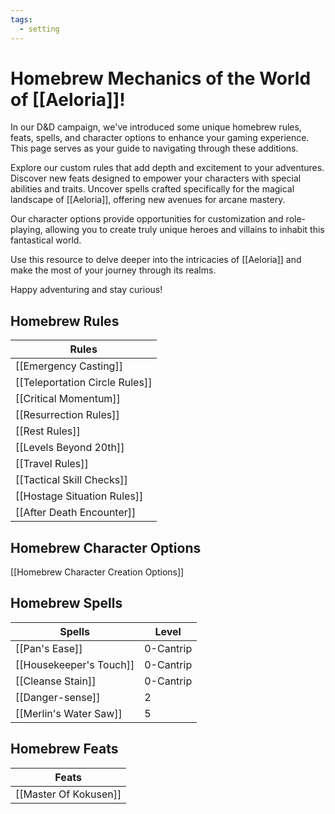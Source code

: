 ```yaml
---
tags:
  - setting
---
```

# Homebrew Mechanics of the World of [[Aeloria]]!

In our D&D campaign, we've introduced some unique homebrew rules, feats, spells, and character options to enhance your gaming experience. This page serves as your guide to navigating through these additions.

Explore our custom rules that add depth and excitement to your adventures. Discover new feats designed to empower your characters with special abilities and traits. Uncover spells crafted specifically for the magical landscape of [[Aeloria]], offering new avenues for arcane mastery.

Our character options provide opportunities for customization and role-playing, allowing you to create truly unique heroes and villains to inhabit this fantastical world.

Use this resource to delve deeper into the intricacies of [[Aeloria]] and make the most of your journey through its realms. 

Happy adventuring and stay curious! 

## Homebrew Rules

| Rules                          |
| ------------------------------ |
| [[Emergency Casting]]          |
| [[Teleportation Circle Rules]] |
| [[Critical Momentum]]          |
| [[Resurrection Rules]]         |
| [[Rest Rules]]                 |
| [[Levels Beyond 20th]]         |
| [[Travel Rules]]               |
| [[Tactical Skill Checks]]      |
| [[Hostage Situation Rules]]    |
| [[After Death Encounter]]      |

## Homebrew Character Options

[[Homebrew Character Creation Options]]

## Homebrew Spells

| Spells                  | Level     |
| ----------------------- | --------- |
| [[Pan's Ease]]          | 0-Cantrip |
| [[Housekeeper's Touch]] | 0-Cantrip |
| [[Cleanse Stain]]       | 0-Cantrip |
| [[Danger-sense]]        | 2         |
| [[Merlin's Water Saw]]  | 5         |

## Homebrew Feats

| Feats                         |
| ----------------------------- |
| [[Master Of Kokusen]] |


